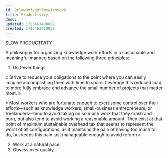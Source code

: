 ```yaml
---
id: 9rl4w9mfyg9tlmcwixmycw8
title: Productivity
desc: ''
updated: 1723467400602
created: 1723463919951
---
```


SLOW PRODUCTIVITY

A philosophy for organizing knowledge work efforts in a sustainable and meaningful manner, based on the following three principles:
				
1. Do fewer things.

« Strive to reduce your obligations to the point where you can easily imagine accomplishing them with time to spare. Leverage this reduced load to more fully embrace and advance the small number of projects that matter most. »

« Most workers who are fortunate enough to exert some control over their efforts—such as knowledge workers, small-business entrepreneurs, or freelancers—tend to avoid taking on so much work that they crash and burn, but also tend to avoid working a reasonable amount. They exist at that point of maximum sustainable overhead tax that seems to represent the worst of all configurations, as it maintains the pain of having too much to do, but keeps this pain just manageable enough to avoid reform »



2. Work at a natural pace.
3. Obsess over quality.